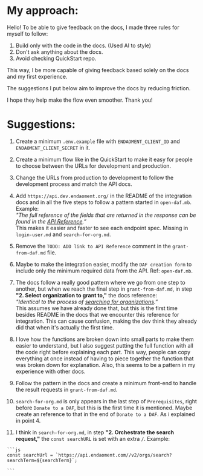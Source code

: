 
# My approach:

Hello! To be able to give feedback on the docs, I made three rules for myself to follow:  
 1. Build only with the code in the docs. (Used AI to style)
 2. Don't ask anything about the docs.
 3. Avoid checking QuickStart repo.

This way, I be more capable of giving feedback based solely on the docs and my first experience.

The suggestions I put below aim to improve the docs by reducing friction. 

I hope they help make the flow even smoother. Thank you!

# Suggestions:

1.  Create a minimum `.env.example` file with `ENDAOMENT_CLIENT_ID` and `ENDAOMENT_CLIENT_SECRET` in it.
    
2.  Create a minimum flow like in the QuickStart to make it easy for people to choose between the URLs for development and production.
    
3.  Change the URLs from production to development to follow the development process and match the API docs.
    
4.  Add `https://api.dev.endaoment.org/` in the README of the integration docs and in all the five steps to follow a pattern started in `open-daf.mb`. Example:  
    _"The full reference of the fields that are returned in the response can be found in the [API Reference](https://api.dev.endaoment.org/oas#/Funds/FundsController_processFund).”_  
    This makes it easier and faster to see each endpoint spec. Missing in `login-user.md` and `search-for-org.md`.
    
5.  Remove the `TODO: ADD link to API Reference` comment in the `grant-from-daf.md` file.
    
6.  Maybe to make the integration easier, modify the `DAF creation form` to include only the minimum required data from the API. Ref: `open-daf.mb`.
    
7.  The docs follow a really good pattern where we go from one step to another, but when we reach the final step in `grant-from-daf.md`, in step **"2. Select organization to grant to,"** the docs reference:  
    _"Identical to the process of [searching for organizations](https://github.com/endaoment/endaoment-integration-docs/blob/main/docs/search-for-org.md).”_  
This assumes we have already done that, but this is the first time besides README in the docs that we encounter this reference for integration. This can cause confusion, making the dev think they already did that when it's actually the first time.
    
8.  I love how the functions are broken down into small parts to make them easier to understand, but I also suggest putting the full function with all the code right before explaining each part. This way, people can copy everything at once instead of having to piece together the function that was broken down for explanation. Also, this seems to be a pattern in my experience with other docs.
    
9.  Follow the pattern in the docs and create a minimum front-end to handle the result requests in `grant-from-daf.md`.
    
10.  `search-for-org.md` is only appears in the last step of `Prerequisites`, right before `Donate to a DAF`, but this is the first time it is mentioned. Maybe create an reference to that in the end of `Donate to a DAF`. As i explained in point 4.
    
11.  I think in `search-for-org.md`, in step **"2. Orchestrate the search request,"** the `const searchURL` is set with an extra `/`. Example:
    
    ```js
    const searchUrl = `https://api.endaoment.com//v2/orgs/search?searchTerm=${searchTerm}`;
    
    ```